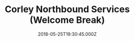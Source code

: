 ---
date: 2018-05-25T19:30:45.000Z
title: Corley Northbound Services (Welcome Break)
latitude: 52.47101015013874
longitude: -1.5466750575302057
url: http://www.welcomebreak.co.uk
category: checkin
---